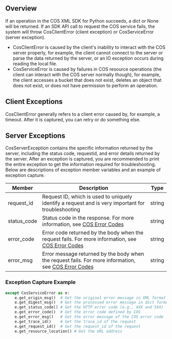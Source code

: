 ## Overview

If an operation in the COS XML SDK for Python succeeds, a dict or None will be returned. If an SDK API call to request the COS service fails, the system will throw CosClientError (client exception) or CosServiceError (server exception).
- CosClientError is caused by the client's inability to interact with the COS server properly, for example, the client cannot connect to the server or parse the data returned by the server, or an IO exception occurs during reading the local file.
- CosServiceError is caused by failures in COS resource operations (the client can interact with the COS server normally though), for example, the client accesses a bucket that does not exist, deletes an object that does not exist, or does not have permission to perform an operation.

## Client Exceptions
CosClientError generally refers to a client error caused by, for example, a timeout. After it is captured, you can retry or do something else.

## Server Exceptions
CosServerException contains the specific information returned by the server, including the status code, requestid, and error details returned by the server. After an exception is captured, you are recommended to print the entire exception to get the information required for troubleshooting. Below are descriptions of exception member variables and an example of exception capture.

| Member | Description | Type |
| ----------- | ---------------- | ------ |
| request_id | Request ID, which is used to uniquely identify a request and is very important for troubleshooting | string |
| status_code | Status code in the response. For more information, see [COS Error Codes](https://intl.cloud.tencent.com/document/product/436/7730) | string |
| error_code | Error code returned by the body when the request fails. For more information, see [COS Error Codes](https://intl.cloud.tencent.com/document/product/436/7730) | string |
| error_msg | Error message returned by the body when the request fails. For more information, see [COS Error Codes](https://intl.cloud.tencent.com/document/product/436/7730) | string |

### Exception Capture Example

```python
except CosServiceError as e:
    e.get_origin_msg()  # Get the original error message in XML format
    e.get_digest_msg()  # Get the processed error message in dict format
    e.get_status_code() # Get the HTTP error code (e.g., 4XX and 5XX)
    e.get_error_code()  # Get the error code defined by COS
    e.get_error_msg()   # Get the error message of the COS error code
    e.get_trace_id()    # Get the trace_id of the request
    e.get_request_id()  # Get the request_id of the request
    e.get_resource_location() # Get the URL address
```
